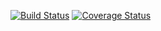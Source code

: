 [![Build Status](https://travis-ci.com/venuscaitwxj/cs107test.svg?branch=main)](https://travis-ci.com/venuscaitwxj/cs107test.svg?branch=main)
[![Coverage Status](https://codecov.io/gh/venuscaitwxj/cs107test/branch/main/graphs/badge.svg)](https://codecov.io/gh/venuscaitwxj/cs107test)
